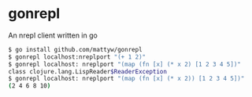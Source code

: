 gonrepl
=======

An nrepl client written in go

``` bash
$ go install github.com/mattyw/gonrepl
$ gonrepl localhost:nreplport "(+ 1 2)"
$ gonrepl localhost: nreplport "(map (fn [x] (* x 2) [1 2 3 4 5])"
class clojure.lang.LispReader$ReaderException
$ gonrepl localhost: nreplport "(map (fn [x] (* x 2)) [1 2 3 4 5])"
(2 4 6 8 10)
```
